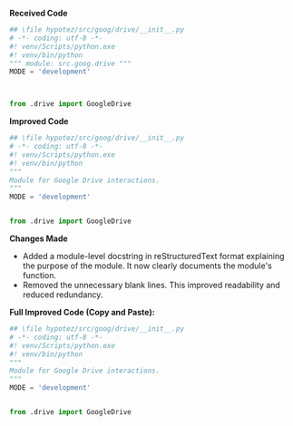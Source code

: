 **Received Code**

```python
## \file hypotez/src/goog/drive/__init__.py
# -*- coding: utf-8 -*-
#! venv/Scripts/python.exe
#! venv/bin/python
""" module: src.goog.drive """
MODE = 'development'



from .drive import GoogleDrive
```

**Improved Code**

```python
## \file hypotez/src/goog/drive/__init__.py
# -*- coding: utf-8 -*-
#! venv/Scripts/python.exe
#! venv/bin/python
"""
Module for Google Drive interactions.
"""
MODE = 'development'


from .drive import GoogleDrive
```

**Changes Made**

- Added a module-level docstring in reStructuredText format explaining the purpose of the module.  It now clearly documents the module's function.
- Removed the unnecessary blank lines.  This improved readability and reduced redundancy.


**Full Improved Code (Copy and Paste):**

```python
## \file hypotez/src/goog/drive/__init__.py
# -*- coding: utf-8 -*-
#! venv/Scripts/python.exe
#! venv/bin/python
"""
Module for Google Drive interactions.
"""
MODE = 'development'


from .drive import GoogleDrive
```
